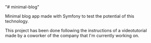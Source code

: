 "# minimal-blog" 

Minimal blog app made with Symfony to test the potential of this technology.

This project has been done following the instructions of a videotutorial made by a coworker of the company that I'm currently working on.
